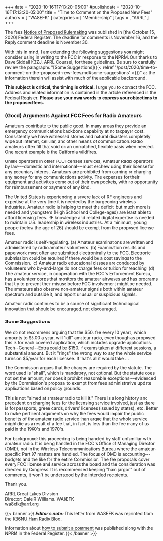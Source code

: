 +++
date = "2020-10-16T17:13:20-05:00"
#publishdate = "2020-10-16T17:13:20-05:00"
title = "Time to Comment on the Proposed New Fees"
authors = [ "WA8EFK" ]
categories = [ "Membership" ]
tags = [ "ARRL" ]
+++

The fees
[Notice of Proposed Rulemaking](https://tinyurl.com/yyk8f2yp)
was published in [the October 15, 2020] Federal Register. The deadline
for comments is November 16, and the Reply comment deadline is November
30.

With this in mind, I am extending the following suggestions you might
consider using in writing to the FCC in response to the NPRM. Our thanks
to Dave Siddall K3ZJ, ARRL Counsel, for these guidelines. Be sure to
carefully review the paragraphs
"[Some Suggestions]({{< relref "/post/2020/time-to-comment-on-the-proposed-new-fees.md#some-suggestions" >}})"
as the information therein will assist with much of the applicable background.

**This subject is critical, the timing is critical.** I urge you to contact the
FCC. Address and related information is contained in the article referenced in
the Federal Register. **Please use your own words to express your objections to
the proposed fees.**

<!--more-->

### (Good) Arguments Against FCC Fees for Radio Amateurs

Amateurs contribute to the public good. In many areas they provide
an emergency communications backbone capability at no taxpayer cost.
Consistently we have witnessed storms and natural disasters completely
wipe out internet, cellular, and other means of communication. Radio
amateurs often fill that void on an unmatched, flexible basis when
needed. One recent example is the California wildfires.

Unlike operators in other FCC licensed services, Amateur Radio operators
by law---domestic and international---must eschew using their license
for any pecuniary interest. Amateurs are prohibited from earning or
charging any money for any communications activity. The expenses for
their equipment and activities come out of their own pockets, with no
opportunity for reimbursement or payment of any kind.

The United States is experiencing a severe lack of RF engineers and
expertise at the very time it is needed by the burgeoning wireless
industries. Amateur radio is helping to meet the deficit, but much more
is needed and youngsters (High School and College-aged) are least able
to afford licensing fees. RF knowledge and related digital expertise is
needed to maintain U.S. leadership in wireless industries. At a minimum,
young people (below the age of 26) should be exempt from the proposed
license fees.

Amateur radio is self-regulating. (a) Amateur examinations are written
and administered by radio amateur volunteers. (b) Examination results
and paperwork most often are submitted electronically to the FCC.
Electronic submission could be required if there would be a cost
savings to the Commission. (c) Amateur radio educational classes are
conducted by volunteers who by-and-large do not charge fees or tuition
for teaching. (d) The amateur service, in cooperation with the FCC's
Enforcement Bureau, has a volunteer corps that monitors the amateur
airwaves and has programs that try to prevent their misuse before FCC
involvement might be needed. The amateurs also observe non-amateur
signals both within amateur spectrum and outside it, and report unusual
or suspicious signals.

Amateur radio continues to be a source of significant technological
innovation that should be encouraged, not discouraged.

### Some Suggestions

We do not recommend arguing that the $50. fee every 10 years, which amounts to
$5.00 a year, will "kill" amateur radio, even though as proposed
this is for each covered application, which includes upgrade applications.
Tech--General--Extra could be $150. If exams taken at different sessions, a
substantial amount. But it "rings" the wrong way to say the
whole service turns on $5/year for each licensee. If that's all it
would take ...

The Commission argues that the charges are required by the statute.
The word used is "shall", which is mandatory, not optional. But the
statute does not set the amount, nor does it prohibit reasonable
exceptions---evidenced by the Commission's proposal to exempt from fees
administrative update applications based on policy grounds.

This is not "aimed at amateur radio to kill it." There is a long history
and precedent on charging fees for the licensing service involved, just
as there is for passports, green cards, drivers' licenses (issued by
states), etc. Better to make pertinent arguments on why the fees would
impair the public benefits of the amateur radio service than argue that
the whole service might die as a result of a fee that, in fact, is less
than the fee many of us paid in the 1960's and 1970's.

For background: this proceeding is being handled by staff unfamiliar
with amateur radio. It is being handled in the FCC's Office of Managing
Director (OMD), not in the Wireless Telecommunications Bureau where
the amateur-specific Part 97 matters are handled. The focus of OMD is
accounting---budgets and the like for the entire Commission. The fee
proposals cover every FCC license and service across the board and
the consideration was directed by Congress. It is recommended keeping
"ham jargon" out of comments, it won't be understood by the intended
recipients.

Thank you.

ARRL Great Lakes Division<br>
Director: Dale R Williams, WA8EFK<br>
wa8efk@arrl.org

{{< banner >}}
***Editor's note:***
This letter from WA8EFK was reprinted from the
[KB6NU Ham Radio Blog](https://www.kb6nu.com/time-to-comment-on-the-proposed-new-fees).

Information about
[how to submit a comment](https://www.federalregister.gov/documents/2020/10/15/2020-21530/schedule-of-application-fees#addresses) 
was published along with the NPRM in the Federal Register.
{{< /banner >}}
